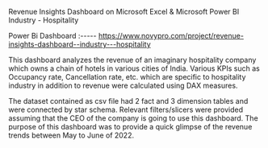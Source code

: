 Revenue Insights Dashboard on Microsoft Excel & Microsoft Power BI
Industry - Hospitality

Power Bi Dashboard :----- https://www.novypro.com/project/revenue-insights-dashboard--industry---hospitality


This dashboard analyzes the revenue of an imaginary hospitality company which owns a chain of hotels in various cities of India. Various KPIs such as Occupancy rate, Cancellation rate, etc. which are specific to hospitality industry in addition to revenue were calculated using DAX measures. 

The dataset contained as csv file had 2 fact and 3 dimension tables and were connected by star schema. Relevant filters/slicers were provided assuming that the CEO of the company is going to use this dashboard. The purpose of this dashboard was to provide a quick glimpse of the revenue trends between May to June of 2022.
